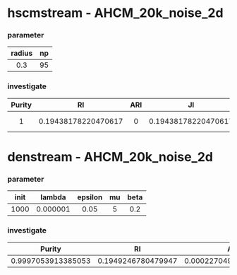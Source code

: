 # hscmstream - AHCM_20k_noise_2d
### parameter
| radius | np |
| :-: | :-: |
| 0.3 | 95 |
### investigate
| Purity | RI | ARI | JI | NMI | FM |
| :-: | :-: | :-: | :-: | :-: | :-: |
| 1 | 0.19438178220470617 | 0 | 0.19438178220470617 | 3.3502442071495244e-16 | 0.4408874938175341 |

# denstream - AHCM_20k_noise_2d
### parameter
| init | lambda | epsilon | mu | beta |
| :-: | :-: | :-: | :-: | :-: |
| 1000 | 0.000001 | 0.05 | 5 | 0.2 |
### investigate
| Purity | RI | ARI | JI | NMI | FM |
| :-: | :-: | :-: | :-: | :-: | :-: |
| 0.9997053913385053 | 0.1949246780479947 | 0.00022704913929603255 | 0.19446876005246816 | 0.0010444691685157638 | 0.44096502514427194 |